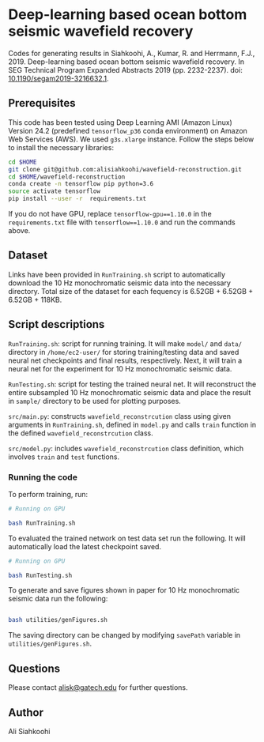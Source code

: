 # Deep-learning based ocean bottom seismic wavefield recovery

Codes for generating results in Siahkoohi, A., Kumar, R. and Herrmann, F.J., 2019. Deep-learning based ocean bottom seismic wavefield recovery. In SEG Technical Program Expanded Abstracts 2019 (pp. 2232-2237).  doi: [10.1190/segam2019-3216632.1](https://doi.org/10.1190/segam2019-3216632.1).

## Prerequisites

This code has been tested using Deep Learning AMI (Amazon Linux) Version 24.2 (predefined `tensorflow_p36` conda environment) on Amazon Web Services (AWS). We used `g3s.xlarge` instance. Follow the steps below to install the necessary libraries:

```bash
cd $HOME
git clone git@github.com:alisiahkoohi/wavefield-reconstruction.git
cd $HOME/wavefield-reconstruction
conda create -n tensorflow pip python=3.6
source activate tensorflow
pip install --user -r  requirements.txt

```

If you do not have GPU, replace `tensorflow-gpu==1.10.0` in the `requirements.txt` file with `tensorflow==1.10.0` and run the commands above.

## Dataset

Links have been provided in `RunTraining.sh` script to automatically download the 10 Hz monochromatic seismic data into the necessary directory. Total size of the dataset for each fequency is 6.52GB + 6.52GB + 6.52GB + 118KB.

## Script descriptions

`RunTraining.sh`\: script for running training. It will make `model/` and `data/` directory in `/home/ec2-user/` for storing training/testing data and saved neural net checkpoints and final results, respectively. Next, it will train a neural net for the experiment for 10 Hz monochromatic seismic data.

`RunTesting.sh`\: script for testing the trained neural net. It will reconstruct the entire subsampled 10 Hz monochromatic seismic data and place the result in `sample/` directory to be used for plotting purposes.

`src/main.py`\: constructs `wavefield_reconstrcution` class using given arguments in `RunTraining.sh`\, defined in `model.py` and calls `train` function in the defined  `wavefield_reconstrcution` class.

`src/model.py`: includes `wavefield_reconstrcution` class definition, which involves `train` and `test` functions.


### Running the code

To perform training, run:

```bash
# Running on GPU

bash RunTraining.sh

```

To evaluated the trained network on test data set run the following. It will automatically load the latest checkpoint saved.

```bash
# Running on GPU

bash RunTesting.sh

```

To generate and save figures shown in paper for 10 Hz monochromatic seismic data run the following:

```bash

bash utilities/genFigures.sh

```

The saving directory can be changed by modifying `savePath` variable in `utilities/genFigures.sh`\.


## Questions

Please contact alisk@gatech.edu for further questions.


## Author

Ali Siahkoohi
